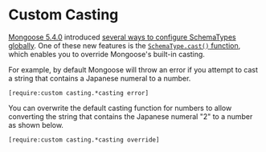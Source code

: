 # Custom Casting

[Mongoose 5.4.0](https://github.com/Automattic/mongoose/blob/master/CHANGELOG.md#540--2018-12-14) introduced [several ways to configure SchemaTypes globally](http://thecodebarbarian.com/whats-new-in-mongoose-54-global-schematype-configuration).
One of these new features is the [`SchemaType.cast()` function](../api/schematype.html#schematype_SchemaType-cast), which enables you to override Mongoose's built-in casting.

For example, by default Mongoose will throw an error if you attempt to cast
a string that contains a Japanese numeral to a number.

```acquit
[require:custom casting.*casting error]
```

You can overwrite the default casting function for numbers to allow converting
the string that contains the Japanese numeral "2" to a number as shown below.

```acquit
[require:custom casting.*casting override]
```
